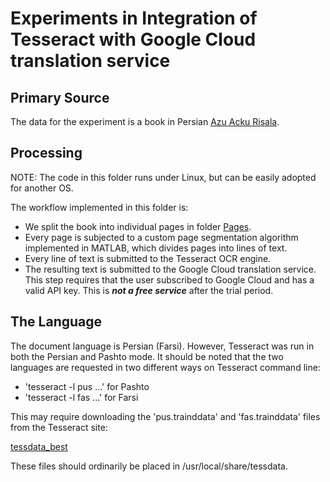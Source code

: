 # Experiments in Integration of Tesseract with Google Cloud translation service

## Primary Source

The data for the experiment is a book in Persian [Azu Acku
Risala](./Source/azu_acku_risalah_ds371_2_zay48_1990_w.pdf).

## Processing

NOTE: The code in this folder runs under Linux, but can be easily
adopted for another OS.

The workflow implemented in this folder is:
- We split the book into individual pages in folder [Pages](./Pages).
- Every page is subjected to a custom page segmentation algorithm
implemented in MATLAB, which divides pages into lines of text.
- Every line of text is submitted to the Tesseract OCR engine.
- The resulting text is submitted to the Google Cloud translation service.
  This step requires that the user subscribed to Google Cloud and has
  a valid API key. This is ***not a free service*** after the trial period.


## The Language

The document language is Persian (Farsi). However, Tesseract was run
in both the Persian and Pashto mode. It should be noted that the two
languages are requested in two different ways on Tesseract command
line:

   - 'tesseract -l pus ...' for Pashto
   - 'tesseract -l fas ...' for Farsi

This may require downloading the 'pus.trainddata' and 'fas.trainddata' files from
the Tesseract site:

[tessdata_best](https://github.com/tesseract-ocr/tessdata_best)

These files should ordinarily be placed in /usr/local/share/tessdata.
